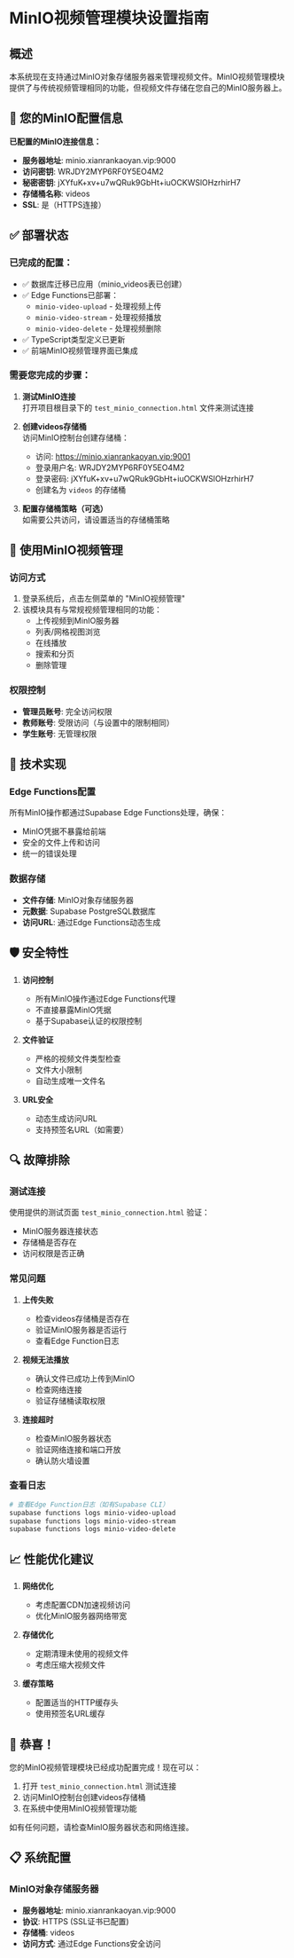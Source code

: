 # MinIO视频管理模块设置指南

## 概述

本系统现在支持通过MinIO对象存储服务器来管理视频文件。MinIO视频管理模块提供了与传统视频管理相同的功能，但视频文件存储在您自己的MinIO服务器上。

## 🎯 您的MinIO配置信息

**已配置的MinIO连接信息：**
- **服务器地址**: minio.xianrankaoyan.vip:9000
- **访问密钥**: WRJDY2MYP6RF0Y5EO4M2  
- **秘密密钥**: jXYfuK+xv+u7wQRuk9GbHt+iuOCKWSlOHzrhirH7
- **存储桶名称**: videos
- **SSL**: 是（HTTPS连接）

## ✅ 部署状态

### 已完成的配置：
- ✅ 数据库迁移已应用（minio_videos表已创建）
- ✅ Edge Functions已部署：
  - `minio-video-upload` - 处理视频上传
  - `minio-video-stream` - 处理视频播放
  - `minio-video-delete` - 处理视频删除
- ✅ TypeScript类型定义已更新
- ✅ 前端MinIO视频管理界面已集成

### 需要您完成的步骤：

1. **测试MinIO连接**  
   打开项目根目录下的 `test_minio_connection.html` 文件来测试连接

2. **创建videos存储桶**  
   访问MinIO控制台创建存储桶：
   - 访问: https://minio.xianrankaoyan.vip:9001
   - 登录用户名: WRJDY2MYP6RF0Y5EO4M2
   - 登录密码: jXYfuK+xv+u7wQRuk9GbHt+iuOCKWSlOHzrhirH7
   - 创建名为 `videos` 的存储桶

3. **配置存储桶策略（可选）**  
   如需要公共访问，请设置适当的存储桶策略

## 🚀 使用MinIO视频管理

### 访问方式
1. 登录系统后，点击左侧菜单的 "MinIO视频管理"
2. 该模块具有与常规视频管理相同的功能：
   - 上传视频到MinIO服务器
   - 列表/网格视图浏览
   - 在线播放
   - 搜索和分页
   - 删除管理

### 权限控制
- **管理员账号**: 完全访问权限
- **教师账号**: 受限访问（与设置中的限制相同）
- **学生账号**: 无管理权限

## 🔧 技术实现

### Edge Functions配置
所有MinIO操作都通过Supabase Edge Functions处理，确保：
- MinIO凭据不暴露给前端
- 安全的文件上传和访问
- 统一的错误处理

### 数据存储
- **文件存储**: MinIO对象存储服务器
- **元数据**: Supabase PostgreSQL数据库
- **访问URL**: 通过Edge Functions动态生成

## 🛡️ 安全特性

1. **访问控制**
   - 所有MinIO操作通过Edge Functions代理
   - 不直接暴露MinIO凭据
   - 基于Supabase认证的权限控制

2. **文件验证**
   - 严格的视频文件类型检查
   - 文件大小限制
   - 自动生成唯一文件名

3. **URL安全**
   - 动态生成访问URL
   - 支持预签名URL（如需要）

## 🔍 故障排除

### 测试连接
使用提供的测试页面 `test_minio_connection.html` 验证：
- MinIO服务器连接状态
- 存储桶是否存在
- 访问权限是否正确

### 常见问题

1. **上传失败**
   - 检查videos存储桶是否存在
   - 验证MinIO服务器是否运行
   - 查看Edge Function日志

2. **视频无法播放**
   - 确认文件已成功上传到MinIO
   - 检查网络连接
   - 验证存储桶读取权限

3. **连接超时**
   - 检查MinIO服务器状态
   - 验证网络连接和端口开放
   - 确认防火墙设置

### 查看日志
```bash
# 查看Edge Function日志（如有Supabase CLI）
supabase functions logs minio-video-upload
supabase functions logs minio-video-stream  
supabase functions logs minio-video-delete
```

## 📈 性能优化建议

1. **网络优化**
   - 考虑配置CDN加速视频访问
   - 优化MinIO服务器网络带宽

2. **存储优化**
   - 定期清理未使用的视频文件
   - 考虑压缩大视频文件

3. **缓存策略**
   - 配置适当的HTTP缓存头
   - 使用预签名URL缓存

## 🎉 恭喜！

您的MinIO视频管理模块已经成功配置完成！现在可以：

1. 打开 `test_minio_connection.html` 测试连接
2. 访问MinIO控制台创建videos存储桶
3. 在系统中使用MinIO视频管理功能

如有任何问题，请检查MinIO服务器状态和网络连接。

## 📋 系统配置

### MinIO对象存储服务器
- **服务器地址**: minio.xianrankaoyan.vip:9000
- **协议**: HTTPS (SSL证书已配置)
- **存储桶**: videos
- **访问方式**: 通过Edge Functions安全访问 
